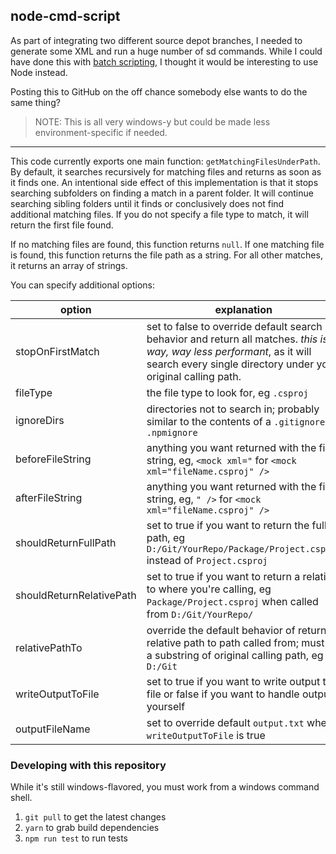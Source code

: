 ## node-cmd-script

As part of integrating two different source depot branches, I needed to generate some XML and run a huge number of sd commands. While I could have done this with [batch scripting](https://www.tutorialspoint.com/batch_script/index.htm), I thought it would be interesting to use Node instead.

Posting this to GitHub on the off chance somebody else wants to do the same thing?

> NOTE: This is all very windows-y but could be made less environment-specific if needed.

- - -

This code currently exports one main function: `getMatchingFilesUnderPath`. By default, it searches recursively for matching files and returns as soon as it finds one. An intentional side effect of this implementation is that it stops searching subfolders on finding a match in a parent folder. It will continue searching sibling folders until it finds or conclusively does not find additional matching files. If you do not specify a file type to match, it will return the first file found.

If no matching files are found, this function returns `null`.
If one matching file is found, this function returns the file path as a string.
For all other matches, it returns an array of strings.

You can specify additional options:

option                   | explanation
-------------------------|------------
stopOnFirstMatch         | set to false to override default search behavior and return all matches. _this is way, way less performant_, as it will search every single directory under your original calling path.
fileType                 | the file type to look for, eg `.csproj`
ignoreDirs               | directories not to search in; probably similar to the contents of a `.gitignore` or `.npmignore`
beforeFileString         | anything you want returned with the file string, eg, `<mock xml="` for `<mock xml="fileName.csproj" />`
afterFileString          | anything you want returned with the file string, eg, `" />` for `<mock xml="fileName.csproj" />`
shouldReturnFullPath     | set to true if you want to return the full path, eg `D:/Git/YourRepo/Package/Project.csproj` instead of `Project.csproj`
shouldReturnRelativePath | set to true if you want to return a relative to where you're calling, eg `Package/Project.csproj` when called from `D:/Git/YourRepo/`
relativePathTo           | override the default behavior of returning relative path to path called from; must be a substring of original calling path, eg `D:/Git`
writeOutputToFile        | set to true if you want to write output to file or false if you want to handle output yourself
outputFileName           | set to override default `output.txt` when `writeOutputToFile` is true
<!--
runBulkOperation         | set to true if you want to use `(before|after)fileString` to construct a command you want to run against every file
insertFileTwice          | set to true if you need to insert relative paths twice in the string, eg for sd integrate commands
errorFileName            | set to override default `error.txt` when `runBulkOperation` and `writeOutputToFile` are true
-->


### Developing with this repository

While it's still windows-flavored, you must work from a windows command shell.
1. `git pull` to get the latest changes
2. `yarn` to grab build dependencies
3. `npm run test` to run tests